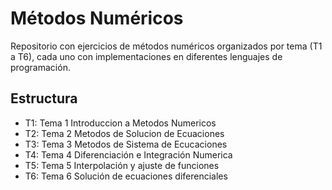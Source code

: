 # Métodos Numéricos

Repositorio con ejercicios de métodos numéricos organizados por tema (T1 a T6), cada uno con implementaciones en diferentes lenguajes de programación.

## Estructura

- T1: Tema 1 Introduccion a Metodos Numericos
- T2: Tema 2 Metodos de Solucion de Ecuaciones
- T3: Tema 3 Metodos de Sistema de Ecucaciones
- T4: Tema 4 Diferenciación e Integración Numerica
- T5: Tema 5 Interpolación y ajuste de funciones
- T6: Tema 6 Solución de ecuaciones diferenciales
